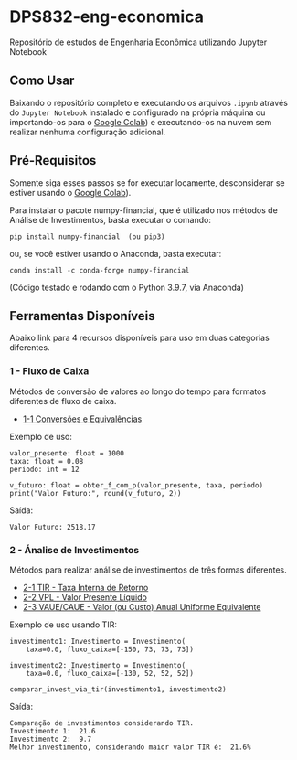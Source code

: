 # DPS832-eng-economica

Repositório de estudos de Engenharia Econômica utilizando Jupyter Notebook

## Como Usar

Baixando o repositório completo e executando os arquivos `.ipynb` através do `Jupyter Notebook` instalado e configurado na própria máquina ou importando-os para o [Google Colab](https://colab.research.google.com/)) e executando-os na nuvem sem realizar nenhuma configuração adicional.

## Pré-Requisitos

Somente siga esses passos se for executar locamente, desconsiderar se estiver usando o [Google Colab](https://colab.research.google.com/)).

Para instalar o pacote numpy-financial, que é utilizado nos métodos de Análise de Investimentos, basta executar o comando:

    pip install numpy-financial  (ou pip3)

ou, se você estiver usando o Anaconda, basta executar:

    conda install -c conda-forge numpy-financial

(Código testado e rodando com o Python 3.9.7, via Anaconda)

## Ferramentas Disponíveis

Abaixo link para 4 recursos disponíveis para uso em duas categorias diferentes.

### 1 - Fluxo de Caixa

Métodos de conversão de valores ao longo do tempo para formatos diferentes de fluxo de caixa.

* [1-1 Conversões e Equivalências](fluxo.ipynb)

Exemplo de uso:

    valor_presente: float = 1000
    taxa: float = 0.08
    periodo: int = 12

    v_futuro: float = obter_f_com_p(valor_presente, taxa, periodo)
    print("Valor Futuro:", round(v_futuro, 2))

Saída:

    Valor Futuro: 2518.17

### 2 - Ánalise de Investimentos

Métodos para realizar análise de investimentos de três formas diferentes.

* [2-1 TIR - Taxa Interna de Retorno](tir.ipynb)
* [2-2 VPL - Valor Presente Líquido](vpl.ipynb)
* [2-3 VAUE/CAUE - Valor (ou Custo) Anual Uniforme Equivalente](vaue.ipynb)
  
Exemplo de uso usando TIR:

    investimento1: Investimento = Investimento(
        taxa=0.0, fluxo_caixa=[-150, 73, 73, 73])

    investimento2: Investimento = Investimento(
        taxa=0.0, fluxo_caixa=[-130, 52, 52, 52])

    comparar_invest_via_tir(investimento1, investimento2)

Saída:

    Comparação de investimentos considerando TIR.
    Investimento 1:  21.6
    Investimento 2:  9.7
    Melhor investimento, considerando maior valor TIR é:  21.6%
